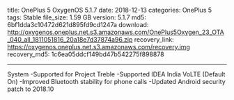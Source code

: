 title: OnePlus 5 OxygenOS 5.1.7
date: 2018-12-13
categories: OnePlus 5
tags: Stable
file_size: 1.59 GB
version: 5.1.7
md5: 6bf1dda3c10472d621d895fd9cd1247a
download: http://oxygenos.oneplus.net.s3.amazonaws.com/OnePlus5Oxygen_23_OTA_040_all_1811051816_20a18e7d37874a96.zip
recovery_link: https://oxygenos.oneplus.net.s3.amazonaws.com/recovery.img
recovery_md5: 1c6ea05ddcf149bd47b542275f898878

---
System
-Supported for Project Treble 
-Supported IDEA India VoLTE (Default On) 
-Improved Bluetooth stability for phone calls
-Updated Android security patch to 2018.10
